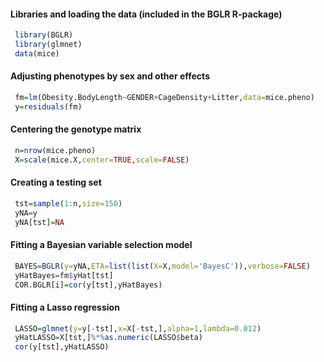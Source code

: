 
#### Libraries and loading the data (included in the BGLR R-package)

```r
 library(BGLR)
 library(glmnet)
 data(mice)
```

#### Adjusting phenotypes by sex and other effects

```r
 fm=lm(Obesity.BodyLength~GENDER+CageDensity+Litter,data=mice.pheno)
 y=residuals(fm)
```

#### Centering the genotype matrix

```r
 n=nrow(mice.pheno)
 X=scale(mice.X,center=TRUE,scale=FALSE)
```

#### Creating a testing set

```r
 tst=sample(1:n,size=150)
 yNA=y
 yNA[tst]=NA
```

#### Fitting a Bayesian variable selection model

```r
 BAYES=BGLR(y=yNA,ETA=list(list(X=X,model='BayesC')),verbose=FALSE)
 yHatBayes=fm$yHat[tst]
 COR.BGLR[i]=cor(y[tst],yHatBayes)
```

#### Fitting a Lasso regression

```r
 LASSO=glmnet(y=y[-tst],x=X[-tst,],alpha=1,lambda=0.012)
 yHatLASSO=X[tst,]%*%as.numeric(LASSO$beta)
 cor(y[tst],yHatLASSO)
```
